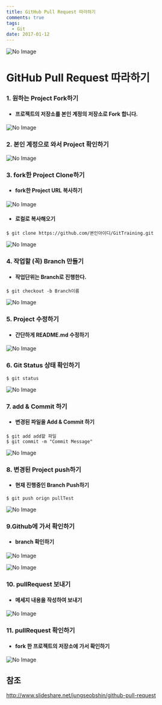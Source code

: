 ```yaml
---
title: GitHub Pull Request 따라하기
comments: true
tags:
  - Git
date: 2017-01-12
---
```


![No Image](/assets/logo/git.png)

# **GitHub Pull Request 따라하기**

### 1. 원하는 Project Fork하기
- #### 프로젝트의 저장소를 본인 계정의 저장소로 Fork 합니다.

![No Image](/assets/posts/20170112/1.PNG)

### 2. 본인 계정으로 와서 Project 확인하기

![No Image](/assets/posts/20170112/2.PNG)

### 3. fork한 Project Clone하기
- #### fork한 Project URL 복사하기

![No Image](/assets/posts/20170112/3.PNG)

- #### 로컬로 복사해오기

```shell
$ git clone https://github.com/본인아이디/GitTraining.git
```

![No Image](/assets/posts/20170112/4.PNG)

### 4. 작업할 (꼭) Branch 만들기
- #### 작업단위는 Branch로 진행한다.

```shell
$ git checkout -b Branch이름
```

![No Image](/assets/posts/20170112/6.PNG)

### 5. Project 수정하기
- #### 간단하게 README.md 수정하기

![No Image](/assets/posts/20170112/7.PNG)

### 6. Git Status 상태 확인하기

```shell
$ git status
```

![No Image](/assets/posts/20170112/8.PNG)

### 7. add & Commit 하기
- #### 변경된 파일을 Add & Commit 하기

```shell
$ git add add할 파일
$ git commit -m "Commit Message"
```

![No Image](/assets/posts/20170112/9.PNG)

### 8. 변경된 Project push하기
- #### 현재 진행중인 Branch Push하기

```shell
$ git push orign pullTest
```

![No Image](/assets/posts/20170112/10.PNG)

### 9.Github에 가서 확인하기
- #### branch 확인하기

![No Image](/assets/posts/20170112/5.PNG)

![No Image](/assets/posts/20170112/11.PNG)

### 10. pullRequest 보내기
- #### 메세지 내용을 작성하여 보내기

![No Image](/assets/posts/20170112/12.PNG)

### 11. pullRequest 확인하기
- #### fork 한 프로젝트의 저장소에 가서 확인하기

![No Image](/assets/posts/20170112/13.PNG)


## 참조
<http://www.slideshare.net/jungseobshin/github-pull-request>
